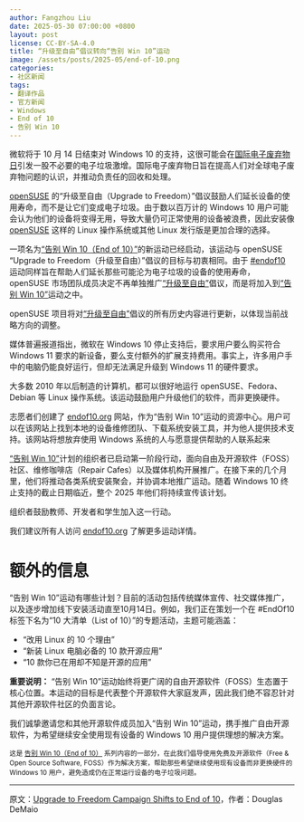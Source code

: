 ```yaml
---
author: Fangzhou Liu
date: 2025-05-30 07:00:00 +0800
layout: post
license: CC-BY-SA-4.0
title: “升级至自由”倡议转向“告别 Win 10”运动
image: /assets/posts/2025-05/end-of-10.png
categories:
- 社区新闻
tags:
- 翻译作品
- 官方新闻
- Windows
- End of 10
- 告别 Win 10
---
```


微软将于 10 月 14 日结束对 Windows 10 的支持，这很可能会在[国际电子废弃物日](https://zh.wikipedia.org/zh-cn/%E7%92%B0%E5%A2%83%E7%B4%80%E5%BF%B5%E6%B4%BB%E5%8B%95)引发一股不必要的电子垃圾激增。国际电子废弃物日旨在提高人们对全球电子废弃物问题的认识，并推动负责任的回收和处理。

[openSUSE](https://www.opensuse.org/) 的“升级至自由（Upgrade to Freedom）”倡议鼓励人们延长设备的使用寿命，而不是让它们变成电子垃圾。由于数以百万计的 Windows 10 用户可能会认为他们的设备将变得无用，导致大量仍可正常使用的设备被浪费，因此安装像 [openSUSE](https://get.opensuse.org/zh_CN/) 这样的 Linux 操作系统或其他 Linux 发行版是更加合理的选择。

一项名为[“告别 Win 10（End of 10）”](https://endof10.org/zh-cn/)的新运动已经启动，该运动与 openSUSE “Upgrade to Freedom（升级至自由）”倡议的目标与初衷相同。由于 [#endof10](https://endof10.org/zh-cn/) 运动同样旨在帮助人们延长那些可能沦为电子垃圾的设备的使用寿命，openSUSE 市场团队成员决定不再单独推广[“升级至自由”](https://news.opensuse.org/category/upgrade-to-freedom)倡议，而是将加入到[“告别 Win 10”]()运动之中。

openSUSE 项目将对[“升级至自由”](https://news.opensuse.org/category/upgrade-to-freedom)倡议的所有历史内容进行更新，以体现当前战略方向的调整。

媒体普遍报道指出，微软在 Windows 10 停止支持后，要求用户要么购买符合 Windows 11 要求的新设备，要么支付额外的扩展支持费用。事实上，许多用户手中的电脑仍能良好运行，但却无法满足升级到 Windows 11 的硬件要求。

大多数 2010 年以后制造的计算机，都可以很好地运行 openSUSE、Fedora、 Debian 等 Linux 操作系统。该运动鼓励用户升级他们的软件，而非更换硬件。

志愿者们创建了 [endof10.org](https://endof10.org/zh-cn/) 网站，作为“告别 Win 10”运动的资源中心。用户可以在该网站上找到本地的设备维修团队、下载系统安装工具，并为他人提供技术支持。该网站将想放弃使用 Windows 系统的人与愿意提供帮助的人联系起来

[“告别 Win 10”](https://endof10.org/zh-cn/)计划的组织者已启动第一阶段行动，面向自由及开源软件（FOSS）社区、维修咖啡店（Repair Cafes）以及媒体机构开展推广。在接下来的几个月里，他们将推动各类系统安装聚会，并协调本地推广运动。随着 Windows 10 终止支持的截止日期临近，整个 2025 年他们将持续宣传该计划。

组织者鼓励教师、开发者和学生加入这一行动。

我们建议所有人访问 [endof10.org](https://endof10.org/zh-cn/) 了解更多运动详情。

# 额外的信息

“告别 Win 10”运动有哪些计划？目前的活动包括传统媒体宣传、社交媒体推广，以及逐步增加线下安装活动直至10月14日。例如，我们正在策划一个在 #EndOf10 标签下名为“10 大清单（List of 10）”的专题活动，主题可能涵盖：

- “改用 Linux 的 10 个理由”
- “新装 Linux 电脑必备的 10 款开源应用”
- “10 款你已在用却不知是开源的应用”

**重要说明：**
“告别 Win 10”运动始终将更广阔的自由开源软件（FOSS）生态置于核心位置。本运动的目标是代表整个开源软件大家庭发声，因此我们绝不容忍针对其他开源软件社区的负面言论。

我们诚挚邀请您和其他开源软件成员加入“告别 Win 10”运动，携手推广自由开源软件，为希望继续安全使用现有设备的 Windows 10 用户提供理想的解决方案。

<small>这是 [告别 Win 10（End of 10）](https://news.opensuse.org/category/upgrade-to-freedom) 系列内容的一部分，在此我们倡导使用免费及开源软件（Free & Open Source Software, FOSS）作为解决方案，帮助那些希望继续使用现有设备而非更换硬件的 Windows 10 用户，避免造成仍在正常运行设备的电子垃圾问题。</small>

---

原文：[Upgrade to Freedom Campaign Shifts to End of 10](https://news.opensuse.org/2025/05/05/utf-campaign-shifts-to-eot/)，作者：Douglas DeMaio